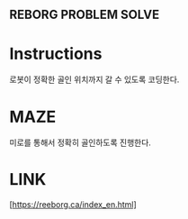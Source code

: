 ## REBORG PROBLEM SOLVE

# Instructions

로봇이 정확한 골인 위치까지 갈 수 있도록 코딩한다.

# MAZE
미로를 통해서 정확히 골인하도록 진행한다.

# LINK
[https://reeborg.ca/index_en.html]
